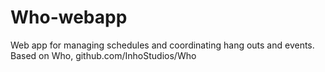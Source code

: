 # Who-webapp
Web app for managing schedules and coordinating hang outs and events. Based on Who, github.com/InhoStudios/Who
